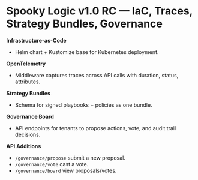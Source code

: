 # Spooky Logic v1.0 RC — IaC, Traces, Strategy Bundles, Governance

**Infrastructure-as-Code**
- Helm chart + Kustomize base for Kubernetes deployment.

**OpenTelemetry**
- Middleware captures traces across API calls with duration, status, attributes.

**Strategy Bundles**
- Schema for signed playbooks + policies as one bundle.

**Governance Board**
- API endpoints for tenants to propose actions, vote, and audit trail decisions.

**API Additions**
- `/governance/propose` submit a new proposal.
- `/governance/vote` cast a vote.
- `/governance/board` view proposals/votes.
